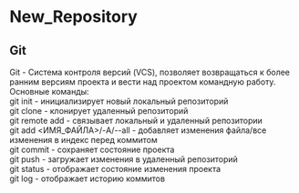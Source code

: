 # New_Repository
## Git
Git - Система контроля версий (VCS), позволяет возвращаться к более ранним версиям проекта и вести над проектом командную работу.<br>
Основные команды:<br>
git init - инициализирует новый локальный репозиторий<br>
git clone - клонирует удаленный репозиторий<br>
git remote add - связывает локальный и удаленный репозитории<br>
git add <ИМЯ_ФАЙЛА>/-A/--all - добавляет изменения файла/все изменения в индекс перед коммитом<br>
git commit - сохраняет состояние проекта<br>
git push - загружает изменения в удаленный репозиторий<br>
git status - отображает состояние изменения проекта<br>
git log - отображает историю коммитов<br>
